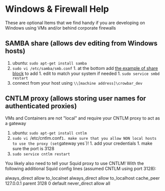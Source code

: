 # Windows & Firewall Help

These are optional Items that we find handy if you are developing on Windows using VMs and/or behind corporate firewalls
    
## SAMBA share (allows dev editing from Windows hosts)

  1. ubuntu: `sudo apt-get install samba`
  1. `sudo vi /etc/samba/smb.conf` 
    1. at the bottom add [the example of share block](https://gist.github.com/cloudedge/298121043ea8ec2b9620) to add 
    1. edit to match your system if needed
    1. `sudo service smbd restart`
  1. connect from your host using `\\[machine address]\crowbar_dev`

## CNTLM proxy (allows storing user names for authenticated proxies)

VMs and Containers are not "local" and require your CNTLM proxy to act as a gateway

  1. ubuntu: `sudo apt-get install cntlm`
  1. `sudo vi `/etc/cntlm.conf`
    1. make sure that you allow NON local hosts to use the proxy (set `gateway yes`)!
    1. add your credentials
    1. make sure the port is 3128
  1. `sudo service cntlm restart`
  
You likely also need to tell your Squid proxy to use CNTLM! With the following additional Squid config lines (assumed CNTLM using port 3128):

  always_direct allow to_localnet
  always_direct allow to_localhost
  cache_peer 127.0.0.1 parent 3128 0 default
  never_direct allow all
